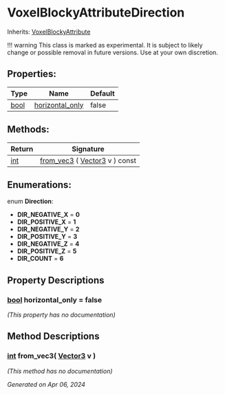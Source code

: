 # VoxelBlockyAttributeDirection

Inherits: [VoxelBlockyAttribute](VoxelBlockyAttribute.md)

!!! warning
    This class is marked as experimental. It is subject to likely change or possible removal in future versions. Use at your own discretion.

## Properties: 


Type                                                                    | Name                                   | Default 
----------------------------------------------------------------------- | -------------------------------------- | --------
[bool](https://docs.godotengine.org/en/stable/classes/class_bool.html)  | [horizontal_only](#i_horizontal_only)  | false   
<p></p>

## Methods: 


Return                                                                | Signature                                                                                                          
--------------------------------------------------------------------- | -------------------------------------------------------------------------------------------------------------------
[int](https://docs.godotengine.org/en/stable/classes/class_int.html)  | [from_vec3](#i_from_vec3) ( [Vector3](https://docs.godotengine.org/en/stable/classes/class_vector3.html) v ) const 
<p></p>

## Enumerations: 

enum **Direction**: 

- <span id="i_DIR_NEGATIVE_X"></span>**DIR_NEGATIVE_X** = **0**
- <span id="i_DIR_POSITIVE_X"></span>**DIR_POSITIVE_X** = **1**
- <span id="i_DIR_NEGATIVE_Y"></span>**DIR_NEGATIVE_Y** = **2**
- <span id="i_DIR_POSITIVE_Y"></span>**DIR_POSITIVE_Y** = **3**
- <span id="i_DIR_NEGATIVE_Z"></span>**DIR_NEGATIVE_Z** = **4**
- <span id="i_DIR_POSITIVE_Z"></span>**DIR_POSITIVE_Z** = **5**
- <span id="i_DIR_COUNT"></span>**DIR_COUNT** = **6**


## Property Descriptions

### [bool](https://docs.godotengine.org/en/stable/classes/class_bool.html)<span id="i_horizontal_only"></span> **horizontal_only** = false

*(This property has no documentation)*

## Method Descriptions

### [int](https://docs.godotengine.org/en/stable/classes/class_int.html)<span id="i_from_vec3"></span> **from_vec3**( [Vector3](https://docs.godotengine.org/en/stable/classes/class_vector3.html) v ) 

*(This method has no documentation)*

_Generated on Apr 06, 2024_

